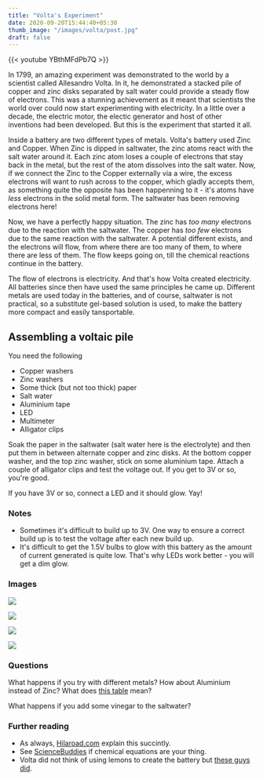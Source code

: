 ```yaml
---
title: "Volta's Experiment"
date: 2020-09-20T15:44:40+05:30
thumb_image: "/images/volta/post.jpg"
draft: false
---
```


{{< youtube YBthMFdPb7Q >}}

In 1799, an amazing experiment was demonstrated to the world by a scientist called Allesandro Volta. In it, he demonstrated a stacked pile of copper and zinc disks separated by salt water could provide a steady flow of electrons. This was a stunning achievement as it meant that scientists the world over could now start experimenting with electricity. In a little over a decade, the electric motor, the electic generator and host of other inventions had been developed. But this is the experiment that started it all. 

Inside a battery are two different types of metals. Volta's battery used Zinc and Copper. When Zinc is dipped in saltwater, the zinc atoms react with the salt water around it. Each zinc atom loses a couple of electrons that stay back in the metal, but the rest of the atom dissolves into the salt water. Now, if we connect the Zinc to the Copper externally via a wire, the excess electrons will want to rush across to the copper, which gladly accepts them, as something quite the opposite has been happenning to it - it's atoms have *less* electrons in the solid metal form. The saltwater has been removing electrons here! 

Now, we have a perfectly happy situation. The zinc has *too many* electrons due to the reaction with the saltwater. The copper has *too few* electrons due to the same reaction with the saltwater. A potential different exists, and the electrons will flow, from where there are too many of them, to where there are less of them. The flow keeps going on, till the chemical reactions continue in the battery. 

The flow of electrons is electricity. And that's how Volta created electricity. All batteries since then have used the same principles he came up. Different metals are used today in the batteries, and of course, saltwater is not practical, so a substitute gel-based solution is used, to make the battery more compact and easily tansportable. 

## Assembling a voltaic pile

You need the following

- Copper washers
- Zinc washers
- Some thick (but not too thick) paper
- Salt water 
- Aluminium tape
- LED
- Multimeter
- Alligator clips

Soak the paper in the saltwater (salt water here is the electrolyte) and then put them in between alternate copper and zinc disks. At the bottom copper washer, and the top zinc washer, stick on some aluminium tape. Attach a couple of alligator clips and test the voltage out. If you get to 3V or so, you're good.  

If you have 3V or so, connect a LED and it should glow. Yay!

### Notes

- Sometimes it's difficult to build up to 3V. One way to ensure a correct build up is to test the voltage after each new build up.
- It's difficult to get the 1.5V bulbs to glow with this battery as the amount of current generated is quite low. That's why LEDs work better - you will get a dim glow.

### Images

![](/images/volta/IMG_1971.jpg)

![](/images/volta/IMG_5989.jpg)

![](/images/volta/IMG_5993.jpg)

![](/images/volta/IMG_5997.jpg)


### Questions

What happens if you try with different metals? How about Aluminium instead of Zinc? What does [this table](http://hilaroad.com/camp/projects/lemon/electric_potential.html) mean?

What happens if you add some vinegar to the saltwater? 

### Further reading

- As always, [Hilaroad.com](http://hilaroad.com/camp/projects/lemon/lemon_battery.html) explain this succintly. 
- See [ScienceBuddies](https://www.sciencebuddies.org/science-fair-projects/project-ideas/Chem_p107/chemistry/make-a-battery-with-metal-air-and-saltwater#background) if chemical equations are your thing.
- Volta did not think of using lemons to create the battery but [these guys did](http://sciphile.org/lessons/survey-homemade-batteries).





